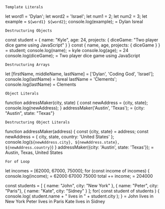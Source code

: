     Template Literals
let word1 = 'Dylan';
let word2 = 'Israel';
let num1 = 2;
let num2 = 3;
let example = `${word1} ${word2}`;
console.log(example); = Dylan Isreal

    Destructuring Objects
const student = {
    name: "Kyle",
    age: 24,
    projects: {
        diceGame: "Two player dice game using JavaScript"
    }
}
const { name, age, projects: { diceGame } } = student;
console.log(name); = kyle
console.log(age); = 24
console.log(diceGame); = Two player dice game using JavaScript

    Destructuring Arrays
let [firstName, middleName, lastName] = ['Dylan', 'Coding God', 'Israel'];
console.log(lastName) = Isreal
lastName = 'Clements';
console.log(lastName) = Clements

    Object Literals
function addressMaker(city, state) {
    const newAddress = {city, state};
       console.log(newAddress);
}
addressMaker('Austin', 'Texas'); = {city: "Austin", state: "Texas"}

    Destructuring Object Literals
function addressMaker(address) {
    const {city, state} = address;
    const newAddress = {
        city,
        state,
        country: 'United States'
    };
    console.log(`${newAddress.city}, ${newAddress.state}, ${newAddress.country}`)
}
addressMaker({city: 'Austin', state: 'Texas'});
= Austin, Texas, United States

    For of Loop
let incomes = [62000, 67000, 75000];
for (const income of incomes) {
    console.log(income); = 62000 67000 75000
    total += income; = 204000

const students = [ 
    { name: "John", city: "New York" },
    { name: "Peter", city: "Paris"},
    { name: "Kate", city: "Sidney" }
];
for( const student of students ) {
    console.log( student.name + " lives in " + student.city );
} = John lives in New York 
    Peter lives in Paris 
    Kate lives in Sidney

    